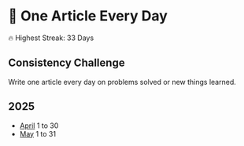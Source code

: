 # 📝 One Article Every Day

🔥 Highest Streak: 33 Days

## Consistency Challenge
Write one article every day on problems solved or new things learned.

## 2025
- [April]() 1 to 30
- [May]() 1 to 31